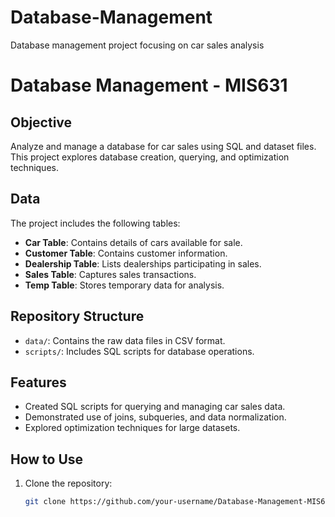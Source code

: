# Database-Management
Database management project focusing on car sales analysis
# Database Management - MIS631

## Objective
Analyze and manage a database for car sales using SQL and dataset files. This project explores database creation, querying, and optimization techniques.

## Data
The project includes the following tables:
- **Car Table**: Contains details of cars available for sale.
- **Customer Table**: Contains customer information.
- **Dealership Table**: Lists dealerships participating in sales.
- **Sales Table**: Captures sales transactions.
- **Temp Table**: Stores temporary data for analysis.

## Repository Structure
- `data/`: Contains the raw data files in CSV format.
- `scripts/`: Includes SQL scripts for database operations.

## Features
- Created SQL scripts for querying and managing car sales data.
- Demonstrated use of joins, subqueries, and data normalization.
- Explored optimization techniques for large datasets.

## How to Use
1. Clone the repository:
   ```bash
   git clone https://github.com/your-username/Database-Management-MIS631.git
